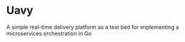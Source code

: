 # Uavy

A simple real-time delivery platform as a test bed for implementing a microservices orchestration in Go
